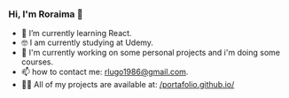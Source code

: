 ### Hi, I'm Roraima 👋

- 🌱 I’m currently learning React.
- 🤓 I am currently studying at Udemy.
- 🔭 I'm currently working on some personal projects and i'm doing some courses.
- 📫 how to contact me: rlugo1986@gmail.com.
- 👨‍💻 All of my projects are available at: [/portafolio.github.io/](https://roraima1986.github.io/portafolio.github.io/index)
<!--
**roraima1986/roraima1986** is a ✨ _special_ ✨ repository because its `README.md` (this file) appears on your GitHub profile.

Here are some ideas to get you started:

- 🔭 I’m currently working on ...
- 🌱 I’m currently learning ...
- 👯 I’m looking to collaborate on ...
- 🤔 I’m looking for help with ...
- 💬 Ask me about ...
- 📫 How to reach me: ...
- 😄 Pronouns: ...
- ⚡ Fun fact: ...
- 👨‍💻 All of my projects are available at...
-->
